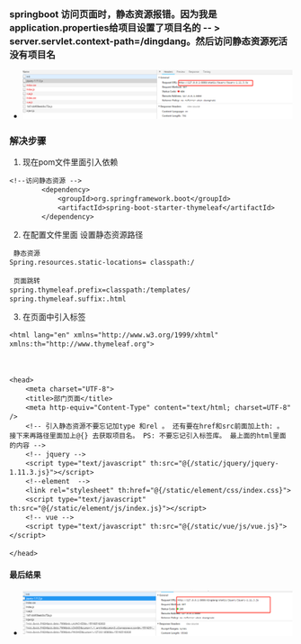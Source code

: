 ### springboot 访问页面时，静态资源报错。因为我是application.properties给项目设置了项目名的  -- > server.servlet.context-path=/dingdang。然后访问静态资源死活没有项目名

- ![](1551924887(1).jpg)

### 解决步骤
1. 现在pom文件里面引入依赖
~~~
<!--访问静态资源 -->
		<dependency>
			<groupId>org.springframework.boot</groupId>
			<artifactId>spring-boot-starter-thymeleaf</artifactId>
		</dependency>
~~~
2. 在配置文件里面 设置静态资源路径

~~~
 静态资源
Spring.resources.static-locations= classpath:/

 页面跳转
spring.thymeleaf.prefix=classpath:/templates/
spring.thymeleaf.suffix:.html
~~~

3. 在页面中引入标签

~~~
<html lang="en" xmlns="http://www.w3.org/1999/xhtml" xmlns:th="http://www.thymeleaf.org">



<head>
    <meta charset="UTF-8">
    <title>部门页面</title>
    <meta http-equiv="Content-Type" content="text/html; charset=UTF-8" />
    <!-- 引入静态资源不要忘记加type 和rel 。 还有要在href和src前面加上th: 。 接下来再路径里面加上@{} 去获取项目名。 PS: 不要忘记引入标签库。 最上面的html里面的内容 -->
    <!-- jquery -->
    <script type="text/javascript" th:src="@{/static/jquery/jquery-1.11.3.js}"></script>
    <!--element  -->
    <link rel="stylesheet" th:href="@{/static/element/css/index.css}">
    <script type="text/javascript" th:src="@{/static/element/js/index.js}"></script>
    <!-- vue -->
    <script type="text/javascript" th:src="@{/static/vue/js/vue.js}"></script>

</head>
~~~

#### 最后结果
- ![](1551925199(2).jpg)
